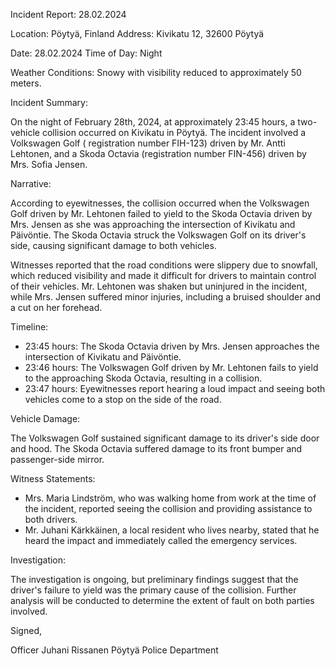 Incident Report: 28.02.2024

Location: Pöytyä, Finland
Address: Kivikatu 12, 32600 Pöytyä

Date: 28.02.2024
Time of Day: Night

Weather Conditions: Snowy with visibility reduced to approximately 50 meters.

Incident Summary:

On the night of February 28th, 2024, at approximately 23:45 hours, a two-vehicle collision occurred on Kivikatu in Pöytyä. The incident involved a Volkswagen Golf ( registration number FIH-123) driven by Mr. Antti Lehtonen, and a Skoda Octavia (registration number FIN-456) driven by Mrs. Sofia Jensen.

Narrative:

According to eyewitnesses, the collision occurred when the Volkswagen Golf driven by Mr. Lehtonen failed to yield to the Skoda Octavia driven by Mrs. Jensen as she was approaching the intersection of Kivikatu and Päivöntie. The Skoda Octavia struck the Volkswagen Golf on its driver's side, causing significant damage to both vehicles.

Witnesses reported that the road conditions were slippery due to snowfall, which reduced visibility and made it difficult for drivers to maintain control of their vehicles. Mr. Lehtonen was shaken but uninjured in the incident, while Mrs. Jensen suffered minor injuries, including a bruised shoulder and a cut on her forehead.

Timeline:

* 23:45 hours: The Skoda Octavia driven by Mrs. Jensen approaches the intersection of Kivikatu and Päivöntie.
* 23:46 hours: The Volkswagen Golf driven by Mr. Lehtonen fails to yield to the approaching Skoda Octavia, resulting in a collision.
* 23:47 hours: Eyewitnesses report hearing a loud impact and seeing both vehicles come to a stop on the side of the road.

Vehicle Damage:

The Volkswagen Golf sustained significant damage to its driver's side door and hood. The Skoda Octavia suffered damage to its front bumper and passenger-side mirror.

Witness Statements:

* Mrs. Maria Lindström, who was walking home from work at the time of the incident, reported seeing the collision and providing assistance to both drivers.
* Mr. Juhani Kärkkäinen, a local resident who lives nearby, stated that he heard the impact and immediately called the emergency services.

Investigation:

The investigation is ongoing, but preliminary findings suggest that the driver's failure to yield was the primary cause of the collision. Further analysis will be conducted to determine the extent of fault on both parties involved.

Signed,

Officer Juhani Rissanen
Pöytyä Police Department
